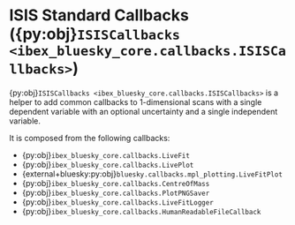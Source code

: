 # ISIS Standard Callbacks ({py:obj}`ISISCallbacks <ibex_bluesky_core.callbacks.ISISCallbacks>`)

{py:obj}`ISISCallbacks <ibex_bluesky_core.callbacks.ISISCallbacks>` is a helper to add common callbacks to 1-dimensional scans with a single dependent variable with an optional uncertainty and a single independent variable. 

It is composed from the following callbacks:
- {py:obj}`ibex_bluesky_core.callbacks.LiveFit`
- {py:obj}`ibex_bluesky_core.callbacks.LivePlot`
- {external+bluesky:py:obj}`bluesky.callbacks.mpl_plotting.LiveFitPlot`
- {py:obj}`ibex_bluesky_core.callbacks.CentreOfMass`
- {py:obj}`ibex_bluesky_core.callbacks.PlotPNGSaver`
- {py:obj}`ibex_bluesky_core.callbacks.LiveFitLogger`
- {py:obj}`ibex_bluesky_core.callbacks.HumanReadableFileCallback`
